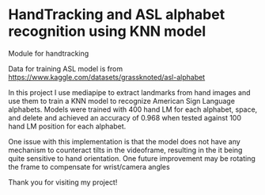# HandTracking and ASL alphabet recognition using KNN model
Module for handtracking

Data for training ASL model is from https://www.kaggle.com/datasets/grassknoted/asl-alphabet

In this project I use mediapipe to extract landmarks from hand images and use them to train a KNN model to recognize American Sign Language alphabets. 
Models were trained with 400 hand LM for each alphabet, space, and delete and achieved an accuracy of 0.968 when tested against 100 hand LM position for each alphabet. 

One issue with this implementation is that the model does not have any mechanism to counteract tilts in the videoframe, resulting in the it being quite sensitive to hand orientation. One future improvement may be rotating the frame to compensate for wrist/camera angles

Thank you for visiting my project!
